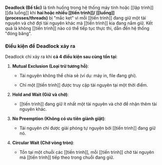 **Deadlock (Bế tắc)** là tình huống trong hệ thống máy tính hoặc [[lập trình]] [[đa luồng]] khi **hai hoặc nhiều [[tiến trình]]/ [[luồng]] (processes/threads)** bị "mắc kẹt" vì mỗi [[tiến trình]] đang giữ một tài nguyên và chờ đợi tài nguyên khác mà [[tiến trình]] kia đang nắm giữ. Kết quả là không [[tiến trình]] nào có thể tiếp tục thực thi, dẫn đến hệ thống "đóng băng".

### **Điều kiện để Deadlock xảy ra**

Deadlock chỉ xảy ra khi **cả 4 điều kiện sau cùng tồn tại**:

1. **Mutual Exclusion (Loại trừ tương hỗ)**:
    
    - Tài nguyên không thể chia sẻ (ví dụ: máy in, file đang ghi).
        
    - Chỉ một [[tiến trình]] được truy cập tài nguyên tại một thời điểm.
        
2. **Hold and Wait (Giữ và chờ)**:
    
    - [[tiến trình]] đang giữ ít nhất một tài nguyên và chờ để nhận thêm tài nguyên khác.
        
3. **No Preemption (Không có ưu tiên giành giật)**:
    
    - Tài nguyên chỉ được giải phóng tự nguyện bởi [[tiến trình]] đang giữ nó.
        
4. **Circular Wait (Chờ vòng tròn)**:
    
    - Tồn tại một chuỗi các [[tiến trình]], mỗi [[tiến trình]] chờ tài nguyên mà [[tiến trình]] tiếp theo trong chuỗi đang giữ.